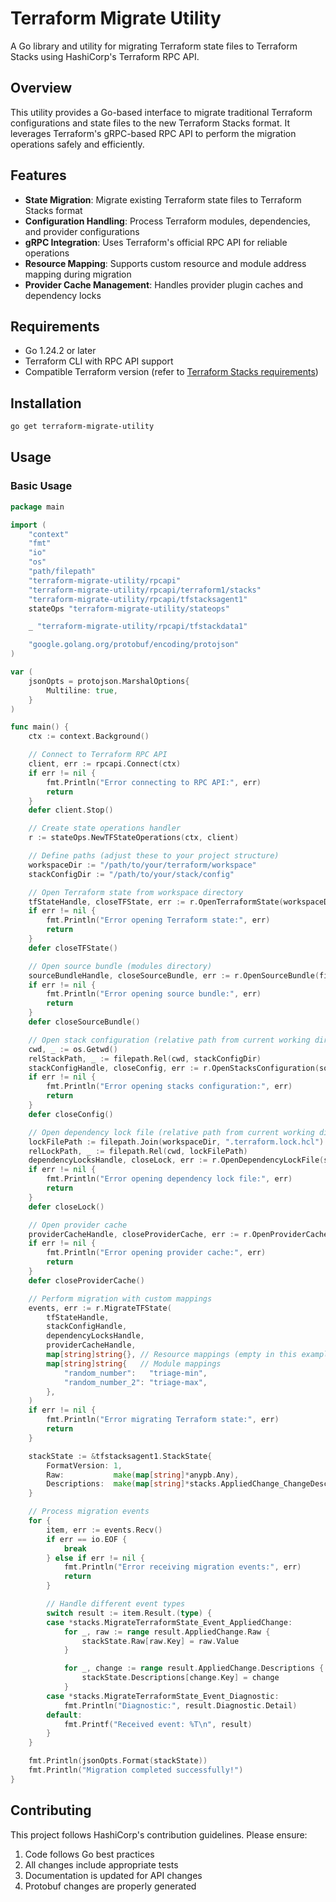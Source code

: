 # Terraform Migrate Utility

A Go library and utility for migrating Terraform state files to Terraform Stacks using HashiCorp's Terraform RPC API.

## Overview

This utility provides a Go-based interface to migrate traditional Terraform configurations and state files to the new Terraform Stacks format. It leverages Terraform's gRPC-based RPC API to perform the migration operations safely and efficiently.

## Features

- **State Migration**: Migrate existing Terraform state files to Terraform Stacks format
- **Configuration Handling**: Process Terraform modules, dependencies, and provider configurations
- **gRPC Integration**: Uses Terraform's official RPC API for reliable operations
- **Resource Mapping**: Supports custom resource and module address mapping during migration
- **Provider Cache Management**: Handles provider plugin caches and dependency locks

## Requirements

- Go 1.24.2 or later
- Terraform CLI with RPC API support
- Compatible Terraform version (refer to [Terraform Stacks requirements](https://hashi.co/tfstacks-requirements))

## Installation

```bash
go get terraform-migrate-utility
```

## Usage

### Basic Usage

```go
package main

import (
    "context"
    "fmt"
    "io"
    "os"
    "path/filepath"
    "terraform-migrate-utility/rpcapi"
    "terraform-migrate-utility/rpcapi/terraform1/stacks"
    "terraform-migrate-utility/rpcapi/tfstacksagent1"
    stateOps "terraform-migrate-utility/stateops"

    _ "terraform-migrate-utility/rpcapi/tfstackdata1"

    "google.golang.org/protobuf/encoding/protojson"
)

var (
    jsonOpts = protojson.MarshalOptions{
        Multiline: true,
    }
)

func main() {
    ctx := context.Background()

    // Connect to Terraform RPC API
    client, err := rpcapi.Connect(ctx)
    if err != nil {
        fmt.Println("Error connecting to RPC API:", err)
        return
    }
    defer client.Stop()

    // Create state operations handler
    r := stateOps.NewTFStateOperations(ctx, client)

    // Define paths (adjust these to your project structure)
    workspaceDir := "/path/to/your/terraform/workspace"
    stackConfigDir := "/path/to/your/stack/config"

    // Open Terraform state from workspace directory
    tfStateHandle, closeTFState, err := r.OpenTerraformState(workspaceDir)
    if err != nil {
        fmt.Println("Error opening Terraform state:", err)
        return
    }
    defer closeTFState()

    // Open source bundle (modules directory)
    sourceBundleHandle, closeSourceBundle, err := r.OpenSourceBundle(filepath.Join(workspaceDir, ".terraform/modules/"))
    if err != nil {
        fmt.Println("Error opening source bundle:", err)
        return
    }
    defer closeSourceBundle()

    // Open stack configuration (relative path from current working directory)
    cwd, _ := os.Getwd()
    relStackPath, _ := filepath.Rel(cwd, stackConfigDir)
    stackConfigHandle, closeConfig, err := r.OpenStacksConfiguration(sourceBundleHandle, relStackPath)
    if err != nil {
        fmt.Println("Error opening stacks configuration:", err)
        return
    }
    defer closeConfig()

    // Open dependency lock file (relative path from current working directory)
    lockFilePath := filepath.Join(workspaceDir, ".terraform.lock.hcl")
    relLockPath, _ := filepath.Rel(cwd, lockFilePath)
    dependencyLocksHandle, closeLock, err := r.OpenDependencyLockFile(sourceBundleHandle, relLockPath)
    if err != nil {
        fmt.Println("Error opening dependency lock file:", err)
        return
    }
    defer closeLock()

    // Open provider cache
    providerCacheHandle, closeProviderCache, err := r.OpenProviderCache(filepath.Join(workspaceDir, ".terraform/providers"))
    if err != nil {
        fmt.Println("Error opening provider cache:", err)
        return
    }
    defer closeProviderCache()

    // Perform migration with custom mappings
    events, err := r.MigrateTFState(
        tfStateHandle,
        stackConfigHandle,
        dependencyLocksHandle,
        providerCacheHandle,
        map[string]string{}, // Resource mappings (empty in this example)
        map[string]string{   // Module mappings
            "random_number":   "triage-min",
            "random_number_2": "triage-max",
        },
    )
    if err != nil {
        fmt.Println("Error migrating Terraform state:", err)
        return
    }

    stackState := &tfstacksagent1.StackState{
		FormatVersion: 1,
		Raw:           make(map[string]*anypb.Any),
		Descriptions:  make(map[string]*stacks.AppliedChange_ChangeDescription),
	}

    // Process migration events
    for {
        item, err := events.Recv()
        if err == io.EOF {
            break 
        } else if err != nil {
            fmt.Println("Error receiving migration events:", err)
            return
        }

        // Handle different event types
        switch result := item.Result.(type) {
        case *stacks.MigrateTerraformState_Event_AppliedChange:
            for _, raw := range result.AppliedChange.Raw {
				stackState.Raw[raw.Key] = raw.Value
			}

			for _, change := range result.AppliedChange.Descriptions {
				stackState.Descriptions[change.Key] = change
			}
        case *stacks.MigrateTerraformState_Event_Diagnostic:
            fmt.Println("Diagnostic:", result.Diagnostic.Detail)
        default:
            fmt.Printf("Received event: %T\n", result)
        }
    }

    fmt.Println(jsonOpts.Format(stackState))
    fmt.Println("Migration completed successfully!")
}
```


## Contributing

This project follows HashiCorp's contribution guidelines. Please ensure:

1. Code follows Go best practices
2. All changes include appropriate tests
3. Documentation is updated for API changes
4. Protobuf changes are properly generated
